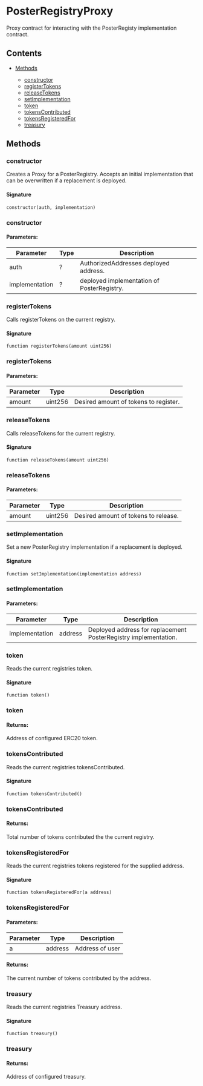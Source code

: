# PosterRegistryProxy


Proxy contract for interacting with the PosterRegisty implementation contract.

## Contents


 - [Methods](undefined)
    
     - [constructor](#constructor)
     - [registerTokens](#registerTokens)
     - [releaseTokens](#releaseTokens)
     - [setImplementation](#setImplementation)
     - [token](#token)
     - [tokensContributed](#tokensContributed)
     - [tokensRegisteredFor](#tokensRegisteredFor)
     - [treasury](#treasury)
    

## Methods

### constructor


Creates a Proxy for a PosterRegistry. Accepts an initial implementation that can be overwritten if a replacement is deployed.

#### Signature

```solidity
constructor(auth, implementation)
```

### constructor

#### Parameters:

Parameter | Type | Description
--- | --- | ---
auth | ? | AuthorizedAddresses deployed address.
implementation | ? | deployed implementation of PosterRegistry.

### registerTokens


Calls registerTokens on the current registry.

#### Signature

```solidity
function registerTokens(amount uint256)
```

### registerTokens

#### Parameters:

Parameter | Type | Description
--- | --- | ---
amount | uint256 | Desired amount of tokens to register.

### releaseTokens


Calls releaseTokens for the current registry.

#### Signature

```solidity
function releaseTokens(amount uint256)
```

### releaseTokens

#### Parameters:

Parameter | Type | Description
--- | --- | ---
amount | uint256 | Desired amount of tokens to release.

### setImplementation


Set a new PosterRegistry implementation if a replacement is deployed.

#### Signature

```solidity
function setImplementation(implementation address)
```

### setImplementation

#### Parameters:

Parameter | Type | Description
--- | --- | ---
implementation | address | Deployed address for replacement PosterRegistry implementation.

### token


Reads the current registries token.

#### Signature

```solidity
function token()
```

### token

#### Returns:


Address of configured ERC20 token.

### tokensContributed


Reads the current registries tokensContributed.

#### Signature

```solidity
function tokensContributed()
```

### tokensContributed

#### Returns:


Total number of tokens contributed the the current registry.

### tokensRegisteredFor


Reads the current registries tokens registered for the supplied address.

#### Signature

```solidity
function tokensRegisteredFor(a address)
```

### tokensRegisteredFor

#### Parameters:

Parameter | Type | Description
--- | --- | ---
a | address | Address of user

#### Returns:


The current number of tokens contributed by the address.

### treasury


Reads the current registries Treasury address.

#### Signature

```solidity
function treasury()
```

### treasury

#### Returns:


Address of configured treasury.
